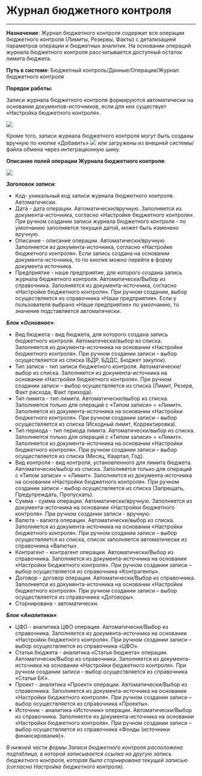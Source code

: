 ﻿# Журнал бюджетного контроля
_  _ _ _ __  _

**Назначение**: Журнал бюджетного контроля содержит все операции бюджетного контроля (Лимиты, Резервы, Факты) с детализацией параметров операции и бюджетных аналитик. На основании операций журнала бюджетного контроля рассчитывается доступный остаток лимита бюджета.


**Путь в системе**: Бюджетный контроль/Данные/Операции/Журнал бюджетного контроля

**Порядок работы:**

Записи журнала бюджетного контроля формируются автоматически на основании документов-источников, если для них существует «Настройка бюджетного контроля».

![](topic:.AddFiles.Screenshot_2806.jpg)

Кроме того, записи журнала бюджетного контроля могут быть созданы вручную по кнопке «Добавить» ![](topic:Com.AddFiles.Btn_Add.png) или загружены из внешней системы/файла обмена через интеграционную шину.

**Описание полей операции Журнала бюджетного контроля**:

![](topic:.AddFiles.Screenshot_2807.jpg)

***Заголовок записи***:

* Код- уникальный код записи журнала бюджетного контроля. Автоматически.
* Дата - дата операции. Автоматически/вручную. Заполняется из документа-источника, согласно «Настройке бюджетного контроля». При ручном создании записи журнала бюджетного контроля - по умолчанию заполняется текущей датой, может быть изменено вручную.
* Описание - описание операции. Автоматически/вручную. Заполняется из документа-источника, согласно «Настройке бюджетного контроля». Если запись создана на основании документа-источника, то по кнопке   можно перейти в форму документа источника.
* Предприятие - наше предприятие, для которого создана запись журнала бюджетного контроля. Автоматически/Выбор из справочника. Заполняется из документа-источника, согласно «Настройке бюджетного контроля». При ручном создании, выбор осуществляется из справочника «Наши предприятия». Если у пользователя выбрано «Наше предприятие» по умолчанию, то значение подставляется автоматически.

***Блок «Основное»***:

* Вид бюджета - вид бюджета, для которого создана запись бюджетного контроля. Автоматически/выбор из списка. Заполняется из документа-источника на основании «Настройки бюджетного контроля». При ручном создании записи – выбор осуществляется из списка (БДР, БДДС, Бюджет закупок).
* Тип записи - тип записи бюджетного контроля. Автоматически/выбор из списка. Заполняется из документа-источника на основании «Настройки бюджетного контроля». При ручном создании записи – выбор осуществляется из списка (Лимит, Резерв, Факт расхода, Факт прихода).
* Тип лимита - тип лимита. Автоматически/выбор из списка. Заполняется только для операций с «Типом записи» = «Лимит». Заполняется из документа-источника на основании «Настройки бюджетного контроля». При ручном создании записи – выбор осуществляется из списка (Исходный лимит, Корректировка).
* Тип периода - тип периода лимита. Автоматически/выбор из списка. Заполняется только для операций с «Типом записи» = «Лимит». Заполняется из документа-источника на основании «Настройки бюджетного контроля». При ручном создании записи – выбор осуществляется из списка (Месяц, Квартал, Год).
* Вид контроля - вид контроля, установленного для лимита бюджета. Автоматически/выбор из списка. Заполняется только для операций с «Типом записи» = «Лимит». Заполняется из документа-источника на основании «Настройки бюджетного контроля». При ручном создании записи – выбор осуществляется из списка (Запрещать, Предупреждать, Пропускать).
* Сумма - сумма операции. Автоматически/вручную. Заполняется из документа-источника на основании «Настройки бюджетного контроля». При ручном создании записи - вручную.
* Валюта - валюта операции. Автоматически/выбор из списка. Заполняется из документа-источника на основании «Настройки бюджетного контроля». При ручном создании записи – выбор осуществляется из списка, список заполняется автоматически из справочника «Валюты».
* Контрагент - контрагент операции. Автоматически/Выбор из справочника. Заполняется из документа-источника на основании «Настройки бюджетного контроля». При ручном создании записи – выбор осуществляется из справочника «Контрагенты».
* Договор - договор операции. Автоматически/Выбор из справочника. Заполняется из документа-источника на основании «Настройки бюджетного контроля». При ручном создании записи – выбор осуществляется из справочника «Договоры».
* Сторнирована - автоматически.

***Блок «Аналитики»***:

* ЦФО - аналитика ЦФО операции. Автоматически/Выбор из справочника. Заполняется из документа-источника на основании «Настройки бюджетного контроля». При ручном создании записи – выбор осуществляется из справочника «ЦФО».
* Статья бюджета - аналитика «Статья бюджета» операции. Автоматически/Выбор из справочника. Заполняется из документа-источника на основании «Настройки бюджетного контроля». При ручном создании записи – выбор осуществляется из справочника «Статьи БК».
* Проект - аналитика «Проект» операции. Автоматически/Выбор из справочника. Заполняется из документа-источника на основании «Настройки бюджетного контроля». При ручном создании записи – выбор осуществляется из справочника «Проекты».
* Источник - аналитика «Источник» операции. Автоматически/Выбор из справочника. Заполняется из документа-источника на основании «Настройки бюджетного контроля». При ручном создании записи – выбор осуществляется из справочника «Фонды (источники финансирования)».

*В нижней части формы Записи бюджетного контроля расположена подтаблица, в которой записывается ссылка на другую запись бюджетного контроля, которая была сторнирована текущей записью (согласно Настройке бюджетного контроля).*

